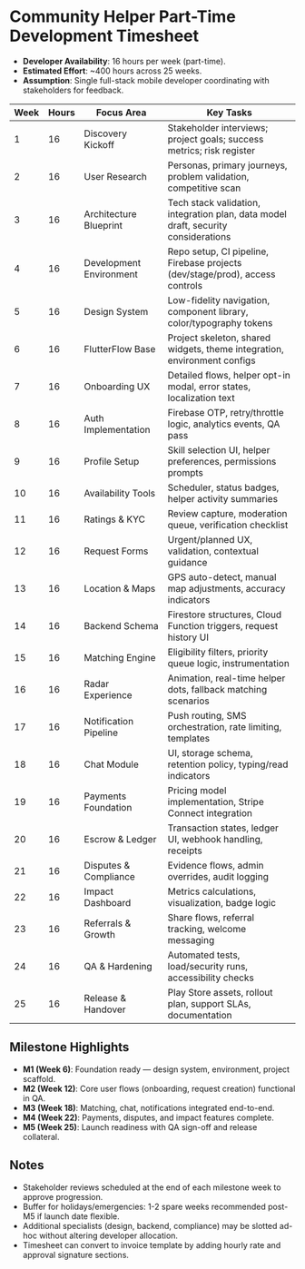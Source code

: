 Community Helper Part-Time Development Timesheet
===============================================

- **Developer Availability**: 16 hours per week (part-time).  
- **Estimated Effort**: ~400 hours across 25 weeks.  
- **Assumption**: Single full-stack mobile developer coordinating with stakeholders for feedback.

| Week | Hours | Focus Area | Key Tasks |
|------|-------|------------|-----------|
| 1 | 16 | Discovery Kickoff | Stakeholder interviews; project goals; success metrics; risk register |
| 2 | 16 | User Research | Personas, primary journeys, problem validation, competitive scan |
| 3 | 16 | Architecture Blueprint | Tech stack validation, integration plan, data model draft, security considerations |
| 4 | 16 | Development Environment | Repo setup, CI pipeline, Firebase projects (dev/stage/prod), access controls |
| 5 | 16 | Design System | Low-fidelity navigation, component library, color/typography tokens |
| 6 | 16 | FlutterFlow Base | Project skeleton, shared widgets, theme integration, environment configs |
| 7 | 16 | Onboarding UX | Detailed flows, helper opt-in modal, error states, localization text |
| 8 | 16 | Auth Implementation | Firebase OTP, retry/throttle logic, analytics events, QA pass |
| 9 | 16 | Profile Setup | Skill selection UI, helper preferences, permissions prompts |
| 10 | 16 | Availability Tools | Scheduler, status badges, helper activity summaries |
| 11 | 16 | Ratings & KYC | Review capture, moderation queue, verification checklist |
| 12 | 16 | Request Forms | Urgent/planned UX, validation, contextual guidance |
| 13 | 16 | Location & Maps | GPS auto-detect, manual map adjustments, accuracy indicators |
| 14 | 16 | Backend Schema | Firestore structures, Cloud Function triggers, request history UI |
| 15 | 16 | Matching Engine | Eligibility filters, priority queue logic, instrumentation |
| 16 | 16 | Radar Experience | Animation, real-time helper dots, fallback matching scenarios |
| 17 | 16 | Notification Pipeline | Push routing, SMS orchestration, rate limiting, templates |
| 18 | 16 | Chat Module | UI, storage schema, retention policy, typing/read indicators |
| 19 | 16 | Payments Foundation | Pricing model implementation, Stripe Connect integration |
| 20 | 16 | Escrow & Ledger | Transaction states, ledger UI, webhook handling, receipts |
| 21 | 16 | Disputes & Compliance | Evidence flows, admin overrides, audit logging |
| 22 | 16 | Impact Dashboard | Metrics calculations, visualization, badge logic |
| 23 | 16 | Referrals & Growth | Share flows, referral tracking, welcome messaging |
| 24 | 16 | QA & Hardening | Automated tests, load/security runs, accessibility checks |
| 25 | 16 | Release & Handover | Play Store assets, rollout plan, support SLAs, documentation |

Milestone Highlights
--------------------
- **M1 (Week 6)**: Foundation ready — design system, environment, project scaffold.  
- **M2 (Week 12)**: Core user flows (onboarding, request creation) functional in QA.  
- **M3 (Week 18)**: Matching, chat, notifications integrated end-to-end.  
- **M4 (Week 22)**: Payments, disputes, and impact features complete.  
- **M5 (Week 25)**: Launch readiness with QA sign-off and release collateral.

Notes
-----
- Stakeholder reviews scheduled at the end of each milestone week to approve progression.  
- Buffer for holidays/emergencies: 1-2 spare weeks recommended post-M5 if launch date flexible.  
- Additional specialists (design, backend, compliance) may be slotted ad-hoc without altering developer allocation.  
- Timesheet can convert to invoice template by adding hourly rate and approval signature sections.

